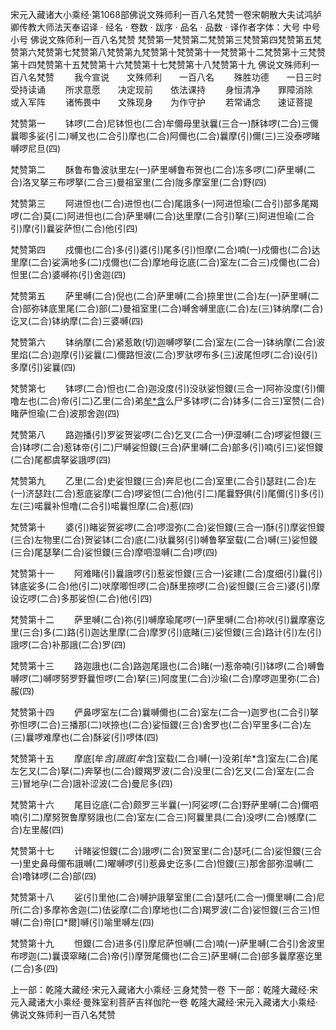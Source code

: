 宋元入藏诸大小乘经·第1068部佛说文殊师利一百八名梵赞一卷宋朝散大夫试鸿胪卿传教大师法天奉诏译
· 经名 · 卷数 · 跋序
· 品名 · 品数 · 译作者字体：大号 中号 小号
佛说文殊师利一百八名梵赞
梵赞第一梵赞第二梵赞第三梵赞第四梵赞第五梵赞第六梵赞第七梵赞第八梵赞第九梵赞第十梵赞第十一梵赞第十二梵赞第十三梵赞第十四梵赞第十五梵赞第十六梵赞第十七梵赞第十八梵赞第十九
佛说文殊师利一百八名梵赞
　　我今宣说　　文殊师利　　一百八名
　　殊胜功德　　一日三时　　受持读诵
　　所求意愿　　决定现前　　依法课持
　　身恒清净　　罪障消除　　或入军阵
　　诸怖畏中　　文殊现身　　为作守护
　　若常诵念　　速证菩提

梵赞第一
　　钵啰(二合)尼钵怛也(二合)牟儞母里驮曩(三合一)酥钵啰(二合)三儞曩唧多娑(引二)嚩叉也(二合引)摩也(二合)阿儞也(二合)曩摩(引)儞(三)三没泰啰睹嚩啰尼旦(四)

梵赞第二
　　酥鲁布鲁波驮里左(一)萨里嚩鲁布贺也(二合)冻多啰(二)萨里嚩(二合)洛叉拏三布啰拏(二合三)曼祖室里(二合)陇多摩室里(二合)野(四)

梵赞第三
　　阿进怛也(二合)进怛也(二合)尾誐多(一)阿进怛瑜(二合引)部多尾羯啰(二合)莫(二)阿进怛也(二合)萨里嚩(二合)达里摩(二合引)拏(三)阿进怛瑜(二合引)摩(引)曩娑萨怛(二合)他(引四)

梵赞第四
　　戍儞也(二合)多(引)婆(引)尾多(引)怛摩(二合)喃(一)戍儞也(二合)达里摩(二合)娑满地多(二)戍儞也(二合)摩地母讫底(二合)室左(二合三)戍儞也(二合)怛里(二合)婆嚩祢(引)舍迦(四)

梵赞第五
　　萨里嚩(二合)倪也(二合)萨里嚩(二合)捺里世(二合)左(一)萨里嚩(二合)部弥钵底里尾(二合)部(二)曼祖室里(二合)嚩舍嚩里底(二合)左(三)钵纳摩(二合)讫叉(二合)钵纳摩(二合)三婆嚩(四)

梵赞第六
　　钵纳摩(二合)紧惹敢(切)迦嚩啰拏(二合)室左(二合一)钵纳摩(二合)波里焰(二合)迦摩(引)娑曩(二)儞路怛波(二合)罗驮啰布多(三)波尾怛啰(二合)设(引)多摩(引)娑曩(四)

梵赞第七
　　钵啰(二合)怛也(二合)迦没度(引)没驮娑怛鑁(三合一)阿祢没度(引)儞噜左也(二合)帝(引二)乙里(二合)弟[牟*含](引)么尸多钵啰(二合)钵多(二合三)室赞(二合)睹萨怛瑜(二合)波那舍迦(四)

梵赞第八
　　路迦播(引)罗娑贺娑啰(二合)乞叉(二合一)伊湿嚩(二合)啰娑怛鑁(三合)钵啰(二合)惹钵帝(引二)尸嚩娑怛鑁(三合)萨里嚩(二合)部多(引)喃(引三)娑怛鑁(二合)尾都虞拏娑誐啰(四)

梵赞第九
　　乙里(二合)史娑怛鑁(三合)奔尼也(二合)室里(二合引)瑟跓(二合)左(一)济瑟跓(二合)惹底娑摩(二合)啰娑怛(二合)他(引二)尾曩野俱(引)尾儞(引)多(引)左(三)喏曩补怛噜(二合引)喏曩怛摩(二合)惹(四)

梵赞第十
　　婆(引)睹娑贺娑啰(二合)啰湿弥(二合)娑怛鑁(三合一)酥(引)摩娑怛鑁(三合)左物里(二合)贺娑钵(二合)底(二)驮曩努(引)嚩鲁拏室载(二合)嚩(三)娑怛鑁(三合)尾瑟拏(二合)娑怛鑁(三合)摩呬湿嚩(二合)啰(四)

梵赞第十一
　　阿难睹(引)曩誐啰(引)惹娑怛鑁(三合一)娑建(二合)度细(引)曩(引)钵底娑多(二合)他(引二)吠摩唧怛啰(二合)酥里捺啰(二合)娑怛鑁(三合三)婆(引)摩设讫啰(二合)多那娑怛(二合)他(引四)

梵赞第十二
　　萨里嚩(二合)祢(引)嚩摩瑜尾啰(一)萨里嚩(二合)祢吠(引)曩摩塞讫里(三合)多(二)路(引)迦达里摩(二合)摩罗(引)底睹(三)娑怛鑁(三合)路计(引)左(引)誐啰(二合)补那誐(二合)罗(四)

梵赞第十三
　　路迦誐也(二合)路迦尾誐也(二合)睹(一)惹帝喃(引)钵啰(二合)嚩鲁嚩啰(二)嚩啰努罗野曩怛啰(二合)拏(三)阿度里(二合)沙瑜(二合)摩啰迦里弥(二合)赧(四)

梵赞第十四
　　俨鼻啰室左(二合)曩嚩儞也(二合)室左(二合一)迦罗也(二合引)拏弥怛啰(二合)三播那(二)吠捺也(二合)娑恒鑁(三合)舍罗也(二合)罕里多(二合)左(三)曩啰难摩也(二合)酥娑(引)啰体(四)

梵赞第十五
　　摩底[牟*含]誐底[牟*含]室载(二合)嚩(一)没弟[牟*含]室左(二合)尾左乞叉(二合)拏(二)奔拏也(二合)鑁羯罗波(二合)没里(二合)乞叉(二合)室左(二合三)冒地孕(二合)誐补涩波(二合)曼尼多(四)

梵赞第十六
　　尾目讫底(二合)颇罗三半曩(一)阿娑啰(二合)野萨里嚩(二合)儞呬喃(引二)摩努贺鲁摩努誐也(二合)室左(二合三)阿曩里具(二合)没啰(二合)憾摩(二合)左里赧(四)

梵赞第十七
　　计睹娑怛鑁(二合)誐啰(二合)贺室里(二合)瑟吒(二合)娑怛鑁(三合一)里史鼻母儞布誐嚩(二)曜嚩啰(引)惹鼻史讫多(二合)怛鑁(三)那舍部弥湿嚩(二合)噜钵啰(二合)部(四)

梵赞第十八
　　娑(引)里他(二合)嚩护誐拏室里(二合)瑟吒(二合一)儞里嚩(二合)尼所(二合)多摩祢舍迦(二)佉娑摩(二合)摩地也(二合)羯罗波(二合)娑怛鑁(三合三)怛嚩(二合)帝[口*爾]嚩(引)喻里嚩左(四)

梵赞第十九
　　怛鑁(二合)进多(引)摩尼萨怛嚩(二合)喃(一)萨里嚩(二合引)舍波里布啰迦(二)曩谟窣睹(二合)帝(引)摩贺尾儞也(二合三)萨里嚩(二合)部多曩摩塞讫里(二合)多(四)

上一部：乾隆大藏经·宋元入藏诸大小乘经·三身梵赞一卷
下一部：乾隆大藏经·宋元入藏诸大小乘经·曼殊室利菩萨吉祥伽陀一卷
乾隆大藏经·宋元入藏诸大小乘经·佛说文殊师利一百八名梵赞